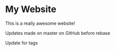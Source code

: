 # My Website

This is a really awesome website!

Updates made on master on GitHub before rebase

Update for tags
